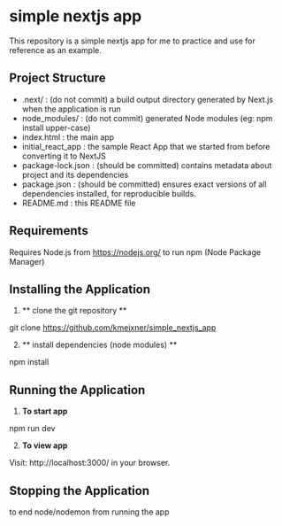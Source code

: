 # simple nextjs app

This repository is a simple nextjs app for me to practice and use for reference as an example.

## Project Structure

- .next/ : (do not commit) a build output directory generated by Next.js when the application is run
- node_modules/ : (do not commit) generated Node modules (eg: npm install upper-case)
- index.html : the main app
- initial_react_app : the sample React App that we started from before converting it to NextJS
- package-lock.json : (should be committed) contains metadata about project and its dependencies
- package.json : (should be committed) ensures exact versions of all dependencies installed, for reproducible builds.
- README.md : this README file

## Requirements

Requires Node.js from https://nodejs.org/ to run npm (Node Package Manager)

## Installing the Application

1. ** clone the git repository **

git clone https://github.com/kmeixner/simple_nextjs_app

2. ** install dependencies (node modules) **

npm install

## Running the Application

1. **To start app**

npm run dev

2. **To view app**

Visit: http://localhost:3000/ in your browser.

## Stopping the Application

<ctrl><c> to end node/nodemon from running the app